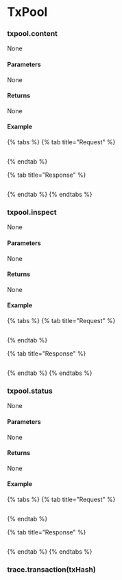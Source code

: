 # TxPool

### txpool.content

None

#### **Parameters**

None

#### **Returns**

None

#### **Example**

{% tabs %}
{% tab title="Request" %}
```bash

```
{% endtab %}

{% tab title="Response" %}
```text

```
{% endtab %}
{% endtabs %}

### txpool.inspect

None

#### **Parameters**

None

#### **Returns**

None

#### **Example**

{% tabs %}
{% tab title="Request" %}
```bash

```
{% endtab %}

{% tab title="Response" %}
```text

```
{% endtab %}
{% endtabs %}

### txpool.status

None

#### **Parameters**

None

#### **Returns**

None

#### **Example**

{% tabs %}
{% tab title="Request" %}
```bash

```
{% endtab %}

{% tab title="Response" %}
```text

```
{% endtab %}
{% endtabs %}

### trace.transaction\(txHash\)

